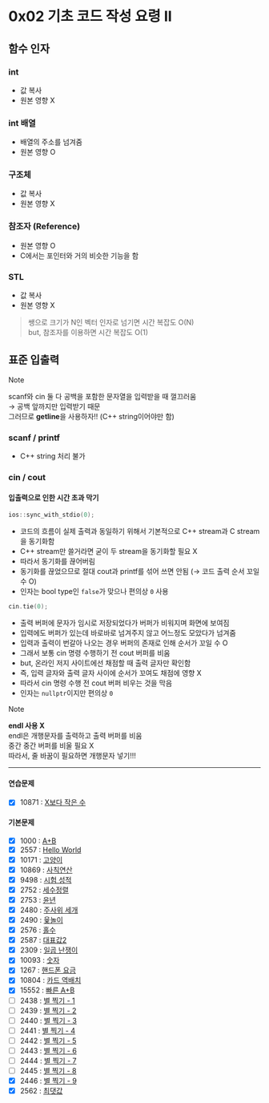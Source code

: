 # 0x02 기초 코드 작성 요령 II

## 함수 인자

### int

- 값 복사
- 원본 영향 X

### int 배열

- 배열의 주소를 넘겨줌
- 원본 영향 O

### 구조체

- 값 복사
- 원본 영향 X

### 참조자 (Reference)

- 원본 영향 O
- C에서는 포인터와 거의 비슷한 기능을 함

### STL

- 값 복사
- 원본 영향 X

> 쌩으로 크기가 N인 벡터 인자로 넘기면 시간 복잡도 O(N)  
> but, 참조자를 이용하면 시간 복잡도 O(1)

## 표준 입출력

> [!NOTE]
> scanf와 cin 둘 다 공백을 포함한 문자열을 입력받을 때 껄끄러움  
> → 공백 앞까지만 입력받기 때문  
> 그러므로 **getline**을 사용하자!! (C++ string이어야만 함)

### scanf / printf

- C++ string 처리 불가

### cin / cout

#### 입출력으로 인한 시간 초과 막기

```cpp
ios::sync_with_stdio(0);
```

- 코드의 흐름이 실제 출력과 동일하기 위해서 기본적으로 C++ stream과 C stream을 동기화함
- C++ stream만 쓸거라면 굳이 두 stream을 동기화할 필요 X
- 따라서 동기화를 끊어버림
- 동기화를 끊었으므로 절대 cout과 printf를 섞어 쓰면 안됨 (→ 코드 출력 순서 꼬일 수 O)
- 인자는 bool type인 `false`가 맞으나 편의상 `0` 사용

```cpp
cin.tie(0);
```

- 출력 버퍼에 문자가 임시로 저장되었다가 버퍼가 비워지며 화면에 보여짐
- 입력에도 버퍼가 있는데 바로바로 넘겨주지 않고 어느정도 모았다가 넘겨줌
- 입력과 출력이 번갈아 나오는 경우 버퍼의 존재로 인해 순서가 꼬일 수 O
- 그래서 보통 cin 명령 수행하기 전 cout 버퍼를 비움
- but, 온라인 저지 사이트에선 채점할 때 출력 글자만 확인함
- 즉, 입력 글자와 출력 글자 사이에 순서가 꼬여도 채점에 영향 X
- 따라서 cin 명령 수행 전 cout 버퍼 비우는 것을 막음
- 인자는 `nullptr`이지만 편의상 `0`

> [!NOTE]  
> **endl 사용 X**  
> endl은 개행문자를 출력하고 출력 버퍼를 비움  
> 중간 중간 버퍼를 비울 필요 X  
> 따라서, 줄 바꿈이 필요하면 개행문자 넣기!!!

---

#### 연습문제

- [x] 10871 : [X보다 작은 수](https://www.acmicpc.net/problem/10871)

#### 기본문제

- [x] 1000 : [A+B](https://www.acmicpc.net/problem/1000)
- [x] 2557 : [Hello World](https://www.acmicpc.net/problem/2557)
- [x] 10171 : [고양이](https://www.acmicpc.net/problem/10171)
- [x] 10869 : [사칙연산](https://www.acmicpc.net/problem/10869)
- [x] 9498 : [시험 성적](https://www.acmicpc.net/problem/9498)
- [x] 2752 : [세수정렬](https://www.acmicpc.net/problem/2752)
- [x] 2753 : [윤년](https://www.acmicpc.net/problem/2753)
- [x] 2480 : [주사위 세개](https://www.acmicpc.net/problem/2480)
- [x] 2490 : [윷놀이](https://www.acmicpc.net/problem/2490)
- [x] 2576 : [홀수](https://www.acmicpc.net/problem/2576)
- [x] 2587 : [대표값2](https://www.acmicpc.net/problem/2587)
- [x] 2309 : [일곱 난쟁이](https://www.acmicpc.net/problem/2309)
- [x] 10093 : [숫자](https://www.acmicpc.net/problem/10093)
- [x] 1267 : [핸드폰 요금](https://www.acmicpc.net/problem/1267)
- [x] 10804 : [카드 역배치](https://www.acmicpc.net/problem/10804)
- [x] 15552 : [빠른 A+B](https://www.acmicpc.net/problem/15552)
- [ ] 2438 : [별 찍기 - 1](https://www.acmicpc.net/problem/2438)
- [ ] 2439 : [별 찍기 - 2](https://www.acmicpc.net/problem/2439)
- [ ] 2440 : [별 찍기 - 3](https://www.acmicpc.net/problem/2440)
- [ ] 2441 : [별 찍기 - 4](https://www.acmicpc.net/problem/2441)
- [ ] 2442 : [별 찍기 - 5](https://www.acmicpc.net/problem/2442)
- [ ] 2443 : [별 찍기 - 6](https://www.acmicpc.net/problem/2443)
- [ ] 2444 : [별 찍기 - 7](https://www.acmicpc.net/problem/2444)
- [ ] 2445 : [별 찍기 - 8](https://www.acmicpc.net/problem/2445)
- [x] 2446 : [별 찍기 - 9](https://www.acmicpc.net/problem/2446)
- [x] 2562 : [최댓값](https://www.acmicpc.net/problem/2562)
